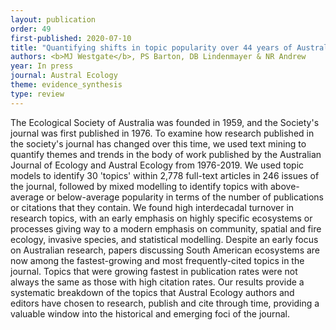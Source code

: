 ```yaml
---
layout: publication
order: 49
first-published: 2020-07-10
title: "Quantifying shifts in topic popularity over 44 years of Austral Ecology."
authors: <b>MJ Westgate</b>, PS Barton, DB Lindenmayer & NR Andrew
year: In press
journal: Austral Ecology
theme: evidence_synthesis
type: review
---
```

The Ecological Society of Australia was founded in 1959, and the Society's journal was first published in 1976. To examine how research published in the society's journal has changed over this time, we used text mining to quantify themes and trends in the body of work published by the Australian Journal of Ecology and Austral Ecology from 1976-2019. We used topic models to identify 30 'topics' within 2,778 full-text articles in 246 issues of the journal, followed by mixed modelling to identify topics with above-average or below-average popularity in terms of the number of publications or citations that they contain. We found high interdecadal turnover in research topics, with an early emphasis on highly specific ecosystems or processes giving way to a modern emphasis on community, spatial and fire ecology, invasive species, and statistical modelling. Despite an early focus on Australian research, papers discussing South American ecosystems are now among the fastest-growing and most frequently-cited topics in the journal. Topics that were growing fastest in publication rates were not always the same as those with high citation rates. Our results provide a systematic breakdown of the topics that Austral Ecology authors and editors have chosen to research, publish and cite through time, providing a valuable window into the historical and emerging foci of the journal.